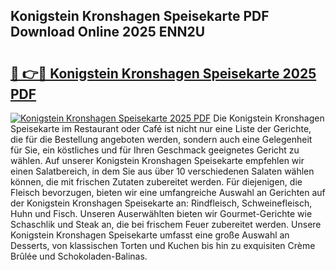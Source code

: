 ## Konigstein Kronshagen Speisekarte PDF Download Online 2025 ENN2U

# <h2><a href="http://gcacpx5.nevu.top/?p=Konigstein+Kronshagen+Speisekarte">🔗 👉🔴 Konigstein Kronshagen Speisekarte 2025 PDF</a></h2>

[![Konigstein Kronshagen Speisekarte 2025 PDF](https://i.imgur.com/dBaPXMq.png)](http://gcacpx5.nevu.top/?p=Konigstein+Kronshagen+Speisekarte)
Die Konigstein Kronshagen Speisekarte im Restaurant oder Café ist nicht nur eine Liste der Gerichte, die für die Bestellung angeboten werden, sondern auch eine Gelegenheit für Sie, ein köstliches und für Ihren Geschmack geeignetes Gericht zu wählen. Auf unserer Konigstein Kronshagen Speisekarte empfehlen wir einen Salatbereich, in dem Sie aus über 10 verschiedenen Salaten wählen können, die mit frischen Zutaten zubereitet werden. Für diejenigen, die Fleisch bevorzugen, bieten wir eine umfangreiche Auswahl an Gerichten auf der Konigstein Kronshagen Speisekarte an: Rindfleisch, Schweinefleisch, Huhn und Fisch. Unseren Auserwählten bieten wir Gourmet-Gerichte wie Schaschlik und Steak an, die bei frischem Feuer zubereitet werden. Unsere Konigstein Kronshagen Speisekarte umfasst eine große Auswahl an Desserts, von klassischen Torten und Kuchen bis hin zu exquisiten Crème Brûlée und Schokoladen-Balinas.
